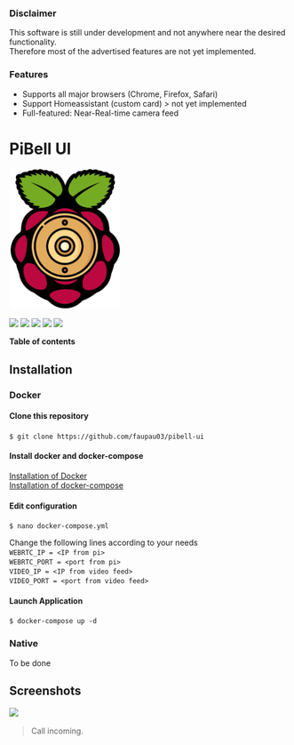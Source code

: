### Disclaimer
This software is still under development and not anywhere near the desired functionality.  
Therefore most of the advertised features are not yet implemented.

### Features

- Supports all major browsers (Chrome, Firefox, Safari)
- Support Homeassistant (custom card) > not yet implemented
- Full-featured: Near-Real-time camera feed


# PiBell UI
  
<img src="https://raw.githubusercontent.com/faupau03/PiBell-UI/master/Logo.webp" alt="drawing" width="200"/>
  
![](https://img.shields.io/github/stars/faupau03/pibell-ui.svg) ![](https://img.shields.io/github/forks/faupau03/pibell-ui.svg) ![](https://img.shields.io/github/tag/faupau03/pibell-ui.svg) ![](https://img.shields.io/github/release/faupau03/pibell-ui.svg) ![](https://img.shields.io/github/issues/faupau03/pibell-ui.svg)

**Table of contents**

## Installation
### Docker
#### Clone this repository
`$ git clone https://github.com/faupau03/pibell-ui`
#### Install docker and docker-compose
[Installation of Docker](https://docs.docker.com/engine/install/ "Installation of Docker")  
[Installation of docker-compose](https://docs.docker.com/compose/install/ "Installation of docker-compose")
#### Edit configuration
`$ nano docker-compose.yml`  

Change the following lines according to your needs  
`WEBRTC_IP = <IP from pi>`  
`WEBRTC_PORT = <port from pi>`  
`VIDEO_IP = <IP from video feed>`  
`VIDEO_PORT = <port from video feed>`
#### Launch Application
`$ docker-compose up -d`
### Native
To be done


## Screenshots

![](https://raw.githubusercontent.com/faupau03/PiBell/master/Screenshot%202022-01-02%20234438.png)

> Call incoming.
